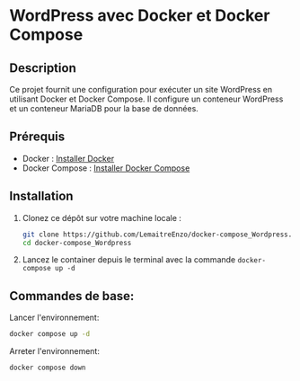 # WordPress avec Docker et Docker Compose

## Description

Ce projet fournit une configuration pour exécuter un site WordPress en utilisant Docker et Docker Compose. Il configure un conteneur WordPress et un conteneur MariaDB pour la base de données.

## Prérequis

- Docker : [Installer Docker](https://docs.docker.com/get-docker/)
- Docker Compose : [Installer Docker Compose](https://docs.docker.com/compose/install/)

## Installation

1. Clonez ce dépôt sur votre machine locale :

   ```bash
   git clone https://github.com/LemaitreEnzo/docker-compose_Wordpress.git
   cd docker-compose_Wordpress
   

2. Lancez le container depuis le terminal avec la commande `docker-compose up -d`


## Commandes de base:

Lancer l'environnement:
```bash
docker compose up -d
```

Arreter l'environnement:
```bash
docker compose down
```